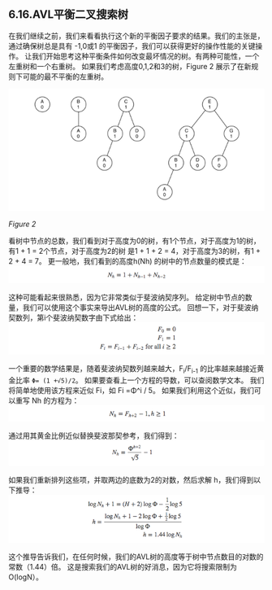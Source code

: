 ## 6.16.AVL平衡二叉搜索树

在我们继续之前，我们来看看执行这个新的平衡因子要求的结果。我们的主张是，通过确保树总是具有 -1,0或1 的平衡因子，我们可以获得更好的操作性能的关键操作。 让我们开始思考这种平衡条件如何改变最坏情况的树。有两种可能性，一个左重树和一个右重树。 如果我们考虑高度0,1,2和3的树，Figure 2 展示了在新规则下可能的最不平衡的左重树。

![6.16.AVL平衡二叉搜索树.figure1](assets/6.16.AVL%E5%B9%B3%E8%A1%A1%E4%BA%8C%E5%8F%89%E6%90%9C%E7%B4%A2%E6%A0%91.figure1.png)


*Figure 2*

看树中节点的总数，我们看到对于高度为0的树，有1个节点，对于高度为1的树，有1 + 1 = 2个节点，对于高度为2的树 是1 + 1 + 2 = 4，对于高度为3的树，有1 + 2 + 4 = 7。 更一般地，我们看到的高度h(Nh) 的树中的节点数量的模式是：
![6.16.AVL平衡二叉搜索树.1](assets/6.16.AVL%E5%B9%B3%E8%A1%A1%E4%BA%8C%E5%8F%89%E6%90%9C%E7%B4%A2%E6%A0%91.1.png)

这种可能看起来很熟悉，因为它非常类似于斐波纳契序列。 给定树中节点的数量，我们可以使用这个事实来导出AVL树的高度的公式。 回想一下，对于斐波纳契数列，第i个斐波纳契数字由下式给出：
![6.16.AVL平衡二叉搜索树.2](assets/6.16.AVL%E5%B9%B3%E8%A1%A1%E4%BA%8C%E5%8F%89%E6%90%9C%E7%B4%A2%E6%A0%91.2.png)

一个重要的数学结果是，随着斐波纳契数列越来越大，F<sub>i</sub>/F<sub>i-1</sub> 的比率越来越接近黄金比率 `Φ= (1 +√5)/2`。 如果要查看上一个方程的导数，可以查阅数学文本。 我们将简单地使用该方程来近似 Fi，如 Fi =Φ^i / 5。 如果我们利用这个近似，我们可以重写 Nh 的方程为：
![6.16.AVL平衡二叉搜索树.3](assets/6.16.AVL%E5%B9%B3%E8%A1%A1%E4%BA%8C%E5%8F%89%E6%90%9C%E7%B4%A2%E6%A0%91.3.png)

通过用其黄金比例近似替换斐波那契参考，我们得到：
![6.16.AVL平衡二叉搜索树.4](assets/6.16.AVL%E5%B9%B3%E8%A1%A1%E4%BA%8C%E5%8F%89%E6%90%9C%E7%B4%A2%E6%A0%91.4.png)

如果我们重新排列这些项，并取两边的底数为2的对数，然后求解 h，我们得到以下推导：
![6.16.AVL平衡二叉搜索树.5](assets/6.16.AVL%E5%B9%B3%E8%A1%A1%E4%BA%8C%E5%8F%89%E6%90%9C%E7%B4%A2%E6%A0%91.5.png)

这个推导告诉我们，在任何时候，我们的AVL树的高度等于树中节点数目的对数的常数（1.44）倍。 这是搜索我们的AVL树的好消息，因为它将搜索限制为O(logN）。





